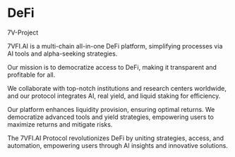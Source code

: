 # DeFi
7V-Project

7VFI.AI is a multi-chain all-in-one DeFi platform, simplifying processes via AI tools and alpha-seeking strategies. 

Our mission is to democratize access to DeFi, making it transparent and profitable for all. 

We collaborate with top-notch institutions and research centers worldwide, and our protocol integrates AI, real yield, and liquid staking for efficiency. 

Our platform enhances liquidity provision, ensuring optimal returns. We democratize advanced tools and yield strategies, empowering users to maximize returns and mitigate risks. 

The 7VFI.AI Protocol revolutionizes DeFi by uniting strategies, access, and automation, empowering users through AI insights and innovative solutions.
